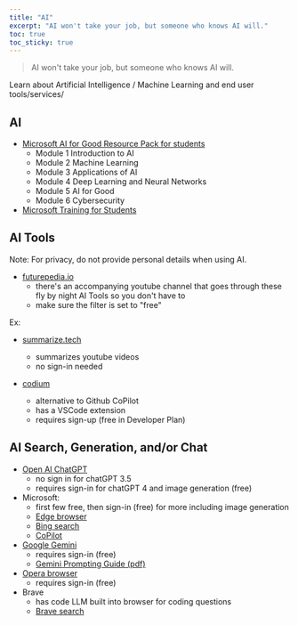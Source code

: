 ```yaml
---
title: "AI"
excerpt: "AI won't take your job, but someone who knows AI will."
toc: true
toc_sticky: true
---
```


> AI won't take your job, but someone who knows AI will.

Learn about Artificial Intelligence / Machine Learning and end user tools/services/

## AI 
- [Microsoft AI for Good Resource Pack for students](https://aka.ms/ICJAIGoodPack)
  - Module 1 Introduction to AI
  - Module 2 Machine Learning
  - Module 3 Applications of AI
  - Module 4 Deep Learning and Neural Networks
  - Module 5 AI for Good
  - Module 6 Cybersecurity
- [Microsoft Training for Students ](https://learn.microsoft.com/en-us/training/student-hub/)

## AI Tools
Note: For privacy, do not provide personal details when using AI.

- [futurepedia.io](https://www.futurepedia.io/ai-tools)
    - there's an accompanying youtube channel that goes through these fly by night AI Tools so you don't have to
    - make sure the filter is set to "free"

Ex:

- [summarize.tech](https://www.summarize.tech/)
    - summarizes youtube videos
    - no sign-in needed

- [codium](https://www.codium.ai/)
    - alternative to Github CoPilot
    - has a VSCode extension
    - requires sign-up (free in Developer Plan)

## AI Search, Generation, and/or Chat

- [Open AI ChatGPT](https://chat.openai.com/)
    - no sign in for chatGPT 3.5
    - requires sign-in for chatGPT 4 and image generation (free)
- Microsoft:
    - first few free, then sign-in (free) for more including image generation
    - [Edge browser](https://www.microsoft.com/en-us/edge)
    - [Bing search](https://www.bing.com/)
    - [CoPilot](https://copilot.microsoft.com/)
- [Google Gemini](https://gemini.google.com/)
    - requires sign-in (free)
    - [Gemini Prompting Guide (pdf)](https://services.google.com/fh/files/misc/gemini-for-google-workspace-prompting-guide-101.pdf)
- [Opera browser](https://www.opera.com/)
    - requires sign-in (free)
- Brave
    - has code LLM built into browser for coding questions
    - [Brave search](https://search.brave.com/)
